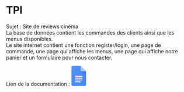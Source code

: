 # TPI    
Sujet : Site de reviews cinéma  
La base de données contient les commandes des clients ainsi que les menus disponibles.  
Le site internet contient une fonction register/login, une page de commande, une page qui affiche les menus, une page qui affiche notre panier et un formulaire pour nous contacter. 

Lien de la documentation : [<img src="https://github.com/twinh0/ProjM306/blob/main/ressources/gdocs.png" width=40px>](https://docs.google.com/document/d/1SY2b9zy-NT6Z6HdoPGxuk3QcPryVSh-j5v-ZIxdhbZg/edit?usp=sharing) 
